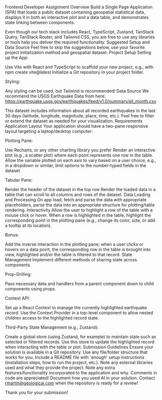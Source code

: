 Frontend Developer Assignment
Overview
Build a Single Page Application (SPA) that loads a public dataset containing geospatial statistical data, displays it in both an interactive plot and a data table, and demonstrates state linking between components.

Even though our tech stack includes React, TypeScript, Zustand, TanStack Query, TanStack Router, and Tailwind CSS, you are free to use any libraries or tools help you deliver the required functionality.
Suggested Setup and Data Source
Feel free to skip the suggestions below, use your favorite project initialization method and geospatial dataset.
Project Setup
Setting up the App:

Use Vite with React and TypeScript to scaffold your new project, e.g., with npm create vite@latest
Initialize a Git repository in your project folder.

Styling:

Any styling can be used, but Tailwind is recommended!
Data Source
We recommend the USGS Earthquake Data from here: https://earthquake.usgs.gov/earthquakes/feed/v1.0/summary/all_month.csv

This dataset includes information about all recorded earthquakes in the last 30 days (latitude, longitude, magnitude, place, time, etc.). Feel free to filter or extend the dataset as needed for your visualization.
Requirements
Application Layout
Your application should have a two-pane responsive layout targeting a laptop/desktop computer:

Plotting Pane:

Use Recharts, or any other charting library you prefer
Render an interactive plot (e.g., a scatter plot) where each point represents one row in the table.
Allow the variable plotted on each axis to vary based on a user choice, e.g., in a dropdown or similar, limit options to the number-typed fields in the dataset

Tabular Pane:

Render the header of the dataset in the top row
Render the loaded data in a table that can scroll to all columns and rows of the dataset.
Data Loading and Processing
On app load, fetch and parse the data with appropriate placeholders, parse the data into an appropriate structure for plotting/table rendering.
Interactivity
Allow the user to highlight a row of the table with a mouse click or hover. When a row is highlighted in the table, highlight the corresponding point in the plotting pane (e.g., change its color, size, or add a tooltip at its location).

Bonus:

Add the inverse interaction in the plotting pane; when a user clicks or hovers on a data point, the corresponding row in the table is brought into view, highlighted and/or the table is filtered to that record.
State Management
Implement different methods of sharing state across components.

Prop-Drilling:

Pass necessary data and handlers from a parent component down to child components using props.

Context API:

Set up a React Context to manage the currently highlighted earthquake record.
Use the Context Provider in a top-level component to allow nested children access to the highlighted record state.

Third-Party State Management (e.g., Zustand):

Create a global store (using Zustand, for example) to maintain state such as selected or filtered records.
Use this store to update the highlighted record when interacting with the table or plot.
Submission Guidelines
Ensure your solution is available in a Git repository.
Use any file/folder structure that works for you.
Include a README file with 'enough' setup instructions (installation steps, how to run the project, etc.).
Note any external libraries used and what they provide the project.
Note any extra features/functionality incorporated to the application and why.
Comments in code are appreciated!
Document how you used AI in your solution.
Contact rmartin@geologicai.com when the repository is ready for a review!

Thank you for your submission!

